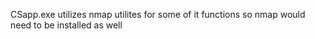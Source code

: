CSapp.exe utilizes nmap utilites for some of it functions so nmap would need to be installed as well